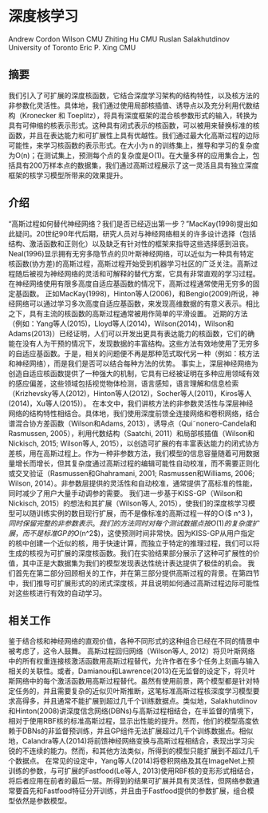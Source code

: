 # 深度核学习
Andrew Cordon Wilson CMU
Zhiting Hu CMU
Ruslan Salakhutdinov University of Toronto
Eric P. Xing CMU

## 摘要
我们引入了可扩展的深度核函数，它结合深度学习架构的结构特性，以及核方法的非参数化灵活性。具体地，我们通过使用局部核插值、诱导点以及充分利用代数结构（Kronecker 和 Toeplitz），将具有深度框架的混合核参数形式的输入，转换为具有可伸缩的核表示形式。这种具有闭式表示的核函数，可以被用来替换标准的核函数，并且在表达能力和可扩展性上具有优越性。我们通过最大化高斯过程的边际可能性，来学习核函数的表示形式。在大小为ｎ的训练集上，推导和学习的复杂度为O(n)；在测试集上，预测每个点的复杂度是O(1)。在大量多样的应用集合上，包括具有200万样本点的数据集，我们通过高斯过程展示了这一灵活且具有独立深度框架的核学习模型所带来的效果提升。

## 介绍
“高斯过程如何替代神经网络？我们是否已经迈出第一步？”MacKay(1998)提出如此疑问。20世纪90年代后期，研究人员对与神经网络相关的许多设计选择（包括结构、激活函数和正则化）以及缺乏有针对性的框架来指导这些选择感到沮丧。
Neal(1996)显示拥有无穷多隐节点的贝叶斯神经网络，可以近似为一种具有特定核函数(协方差)的高斯过程，高斯过程开始受到机器学习社区的广泛关注。高斯过程随后被视为神经网络的灵活和可解释的替代方案，它具有非常直观的学习过程。在神经网络使用有限多高度自适应基函数的情况下，高斯过程通常使用无穷多的固定基函数。
正如MacKay(1998)，Hinton等人(2006)，和Bengio(2009)所说，神经网络可以通过学习多次高度自适应基函数，来发现高维数据的有意义表示。相比之下，具有主流的核函数的高斯过程通常被用作简单的平滑设置。
近期的方法（例如：Yang等人(2015)，Lloyd等人(2014)，Wilson(2014)，Wilson和Adams(2013)）已经证明，人们可以开发出更具有表达能力的核函数，它们的确能在没有人为干预的情况下，发现数据的丰富结构。这些方法有效地使用了无穷多的自适应基函数。于是，相关的问题便不再是那种范式取代另一种（例如：核方法和神经网络），而是我们是否可以结合每种方法的优势。
事实上，深层神经网络为创造自适应核函数提供了一种强大的机制，它具有已经被证明在多种应用领域有效的感应偏差，这些领域包括视觉物体检测，语言感知，语言理解和信息检索（Krizhevsky等人(2012)，Hinton等人(2012)，Socher等人(2011)，Kiros等人(2014)，Xu等人(2015)）。
在本文中，我们讲核方法的非参数灵活性与深层神经网络的结构特性相结合。具体地，我们使用深度前馈全连接网络和卷积网络，结合谱混合协方差函数（Wilson和Adams, 2013），诱导点（Qui˜nonero-Candela和Rasmussen, 2005），利用代数结构（Saatchi, 2011）和局部核插值（Wilson和Nickisch, 2015; Wilson等人, 2015），以创造可扩展的有丰富表达能力的闭式协方差核，用在高斯过程上。作为一种非参数方法，我们模型的信息容量随着可用数据量增长而增长，但其复杂度通过高斯过程的编辑可能性自动校准，而不需要正则化或交叉验证（Rasmussen和Ghahramani, 2001; Rasmussen和Williams, 2006; Wilson, 2014）。非参数层提供的灵活性和自动校准，通常提供了高标准的性能，同时减少了用户大量手动调参的需要。
我们进一步基于KISS-GP（Wilson和Nickisch, 2015）的想法和其扩展（Wilson等人, 2015），使我们的深度核学习模型可以随训练实例的数目现行扩展，而不是像标准的高斯过程一样的Ｏ($ n^3 $)，同时保留完整的非参数表示。我们的方法同时对每个测试数据点按O(1)的复杂度扩展，而不是标准GP的O($n^2$)，这使预测时间非常快。因为KISS-GP从用户指定的核中创建一个近似的核，用于快速计算，而独立于特定的推理过程，我们可以将生成的核视为可扩展的深度核函数。我们在实验结果部分展示了这种可扩展性的价值，其中正是大数据集为我们的模型发现表达性统计表达提供了极佳的机会。
我们首先在第二部分回顾相关的工作，并在第三部分提供高斯过程的背景。在第四节中，我们推导可扩展形式的的闭式深度核，并且说明如何通过高斯过程边际可能性对这些核进行有效的自动学习。

## 相关工作
鉴于结合核和神经网络的直观价值，各种不同形式的这种组合已经在不同的情景中被考虑了，这令人鼓舞。
高斯过程回归网络（Wilson等人, 2012）将贝叶斯网络中的所有权重连接核激活函数用高斯过程替代，允许作者在多个任务上刻画与输入相关的关联性。或者，Damianou和Lawrence(2013)在无监督的设定下，将贝叶斯网络中的每个激活函数用高斯过程替代。虽然有使用前景，两个模型都是针对特定任务的，并且需要复杂的近似贝叶斯推断，这笔标准高斯过程核深度学习模型要求高得多，并且通常不能扩展到超过几千个训练数据点。类似地，Salakhutdinov和Hinton(2008)讲深度信念网络(DBNs)与高斯过程相结合，在半监督的情境下，相对于使用RBF核的标准高斯过程，显示出性能的提升。然而，他们的模型高度依赖于DBNs的非监督预训练，并且GP组件无法扩展超过几千个训练数据点。相似地，Calandra等人(2014)将前馈神经网络变换与高斯过程相结合，表现出学习尖锐的不连续的能力。然而，和其他方法类似，所得到的模型只能扩展到不超过几千个数据点。
在常见的设定中，Yang等人(2014)将卷积网络及其在ImageNet上预训练的参数，与可扩展的Fastfood(Le等人, 2013)使用RBF核的变形形式相结合，将后者应用在前者的最后一层。所得到的结果可扩展并具有灵活性，但网络参数通常要首先和Fastfood特征分开训练，并且由于Fastfood提供的参数扩展，组合模型依然是参数模型。
